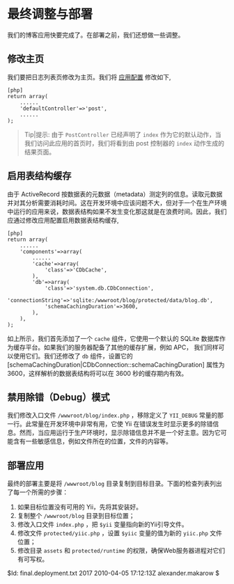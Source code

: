 最终调整与部署
============================

我们的博客应用快要完成了。在部署之前，我们还想做一些调整。


修改主页
------------------

我们要把日志列表页修改为主页。我们将 [应用配置](http://www.yiiframework.com/doc/guide/basics.application#application-configuration) 修改如下,

~~~
[php]
return array(
	......
	'defaultController'=>'post',
	......
);
~~~

> Tip|提示: 由于 `PostController` 已经声明了 `index` 作为它的默认动作，当我们访问此应用的首页时，我们将看到由 post 控制器的 `index` 动作生成的结果页面。


启用表结构缓存
-----------------------

由于  ActiveRecord 按数据表的元数据（metadata）测定列的信息。读取元数据并对其分析需要消耗时间。这在开发环境中应该问题不大，但对于一个在生产环境中运行的应用来说，数据表结构如果不发生变化那这就是在浪费时间。因此，我们应通过修改应用配置启用数据表结构缓存,

~~~
[php]
return array(
	......
	'components'=>array(
		......
		'cache'=>array(
			'class'=>'CDbCache',
		),
		'db'=>array(
			'class'=>'system.db.CDbConnection',
			'connectionString'=>'sqlite:/wwwroot/blog/protected/data/blog.db',
			'schemaCachingDuration'=>3600,
		),
	),
);
~~~

如上所示，我们首先添加了一个 `cache` 组件，它使用一个默认的 SQLite 数据库作为缓存平台。如果我们的服务器配备了其他的缓存扩展，例如 APC， 我们同样可以使用它们。我们还修改了 `db` 组件，设置它的 [schemaCachingDuration|CDbConnection::schemaCachingDuration] 属性为 3600，这样解析的数据表结构将可以在 3600 秒的缓存期内有效。


禁用除错（Debug）模式
------------------------

我们修改入口文件 `/wwwroot/blog/index.php` ，移除定义了 `YII_DEBUG` 常量的那一行。此常量在开发环境中非常有用，它使 Yii 在错误发生时显示更多的除错信息。然而，当应用运行于生产环境时，显示除错信息并不是一个好主意。因为它可能含有一些敏感信息，例如文件所在的位置，文件的内容等。


部署应用
-------------------------

最终的部署主要是将 `/wwwroot/blog` 目录复制到目标目录。下面的检查列表列出了每一个所需的步骤：

 1. 如果目标位置没有可用的 Yii，先将其安装好。
 2. 复制整个 `/wwwroot/blog` 目录到目标位置；
 3. 修改入口文件 `index.php` ，把 `$yii` 变量指向新的Yii引导文件。
 4. 修改文件 `protected/yiic.php` ，设置 `$yiic` 变量的值为新的 `yiic.php` 文件位置；
 5. 修改目录 `assets` 和 `protected/runtime` 的权限，确保Web服务器进程对它们有可写权。


<div class="revision">$Id: final.deployment.txt 2017 2010-04-05 17:12:13Z alexander.makarow $</div>